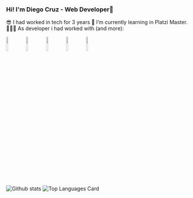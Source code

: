 ###  Hi! I'm Diego Cruz - Web Developer👋

 😎 I had worked in tech for 3 years
 🌱 I’m currently learning  in Platzi Master.
👨🏽‍💻 As developer i had worked with (and more):

<code><img width="10%" src="https://www.vectorlogo.zone/logos/javascript/javascript-horizontal.svg"></code> <code><img width="10%" src="https://www.vectorlogo.zone/logos/netlifyapp_watercss/netlifyapp_watercss-ar21.svg"></code> <code><img width="10%" src="https://www.vectorlogo.zone/logos/w3_html5/w3_html5-ar21.svg"></code> <code><img width="10%" src="https://www.vectorlogo.zone/logos/nodejs/nodejs-ar21.svg"></code> <code><img width="10%" src="https://www.vectorlogo.zone/logos/unity3d/unity3d-ar21.svg"></code> 
<br>

![Github stats](https://github-readme-stats.vercel.app/api?username=AbejaCruz&show_icons=true&theme=dark) ![Top Languages Card](https://github-readme-stats.vercel.app/api/top-langs/?username=AbejaCruz&layout=compact&theme=dark)

<!--
**AbejaCruz/AbejaCruz** is a ✨ _special_ ✨ repository because its `README.md` (this file) appears on your GitHub profile.

Here are some ideas to get you started:

- 🔭 I’m currently working on ...
- 🌱 I’m currently learning ...
- 👯 I’m looking to collaborate on ...
- 🤔 I’m looking for help with ...
- 💬 Ask me about ...
- 📫 How to reach me: ...
- 😄 Pronouns: ...
- ⚡ Fun fact: ...
-->
